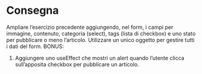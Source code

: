 # Consegna

Ampliare l’esercizio precedente aggiungendo, nel form, i campi per immagine, contenuto, categoria (select), tags (lista di checkbox) e uno stato per pubblicare o meno l’articolo.
 Utilizzare un unico oggetto per gestire tutti i dati del form.
 BONUS:
 1. Aggiungere uno useEffect che mostri un alert quando l’utente clicca sull’apposita checkbox per pubblicare un articolo.